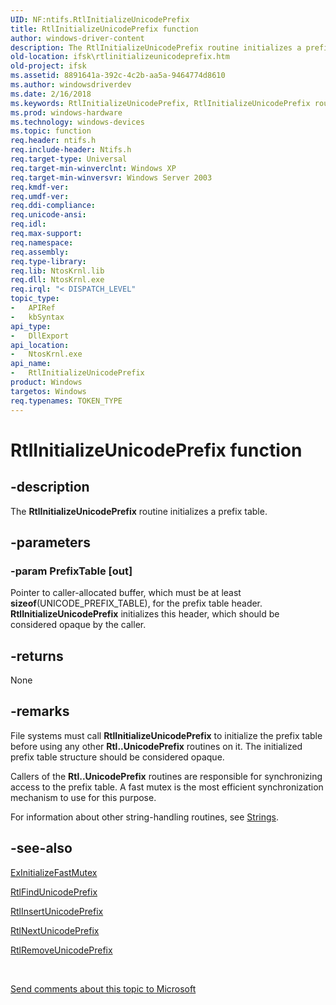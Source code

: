 ```yaml
---
UID: NF:ntifs.RtlInitializeUnicodePrefix
title: RtlInitializeUnicodePrefix function
author: windows-driver-content
description: The RtlInitializeUnicodePrefix routine initializes a prefix table.
old-location: ifsk\rtlinitializeunicodeprefix.htm
old-project: ifsk
ms.assetid: 8891641a-392c-4c2b-aa5a-9464774d8610
ms.author: windowsdriverdev
ms.date: 2/16/2018
ms.keywords: RtlInitializeUnicodePrefix, RtlInitializeUnicodePrefix routine [Installable File System Drivers], ifsk.rtlinitializeunicodeprefix, ntifs/RtlInitializeUnicodePrefix, rtlref_cc6170fe-7f41-45ac-909c-75e341ad8d9c.xml
ms.prod: windows-hardware
ms.technology: windows-devices
ms.topic: function
req.header: ntifs.h
req.include-header: Ntifs.h
req.target-type: Universal
req.target-min-winverclnt: Windows XP
req.target-min-winversvr: Windows Server 2003
req.kmdf-ver: 
req.umdf-ver: 
req.ddi-compliance: 
req.unicode-ansi: 
req.idl: 
req.max-support: 
req.namespace: 
req.assembly: 
req.type-library: 
req.lib: NtosKrnl.lib
req.dll: NtosKrnl.exe
req.irql: "< DISPATCH_LEVEL"
topic_type:
-	APIRef
-	kbSyntax
api_type:
-	DllExport
api_location:
-	NtosKrnl.exe
api_name:
-	RtlInitializeUnicodePrefix
product: Windows
targetos: Windows
req.typenames: TOKEN_TYPE
---
```


# RtlInitializeUnicodePrefix function


## -description


The <b>RtlInitializeUnicodePrefix</b> routine initializes a prefix table.


## -parameters




### -param PrefixTable [out]

Pointer to caller-allocated buffer, which must be at least <b>sizeof</b>(UNICODE_PREFIX_TABLE), for the prefix table header. <b>RtlInitializeUnicodePrefix</b> initializes this header, which should be considered opaque by the caller. 


## -returns



None




## -remarks



File systems must call <b>RtlInitializeUnicodePrefix</b> to initialize the prefix table before using any other <b>Rtl..UnicodePrefix</b> routines on it. The initialized prefix table structure should be considered opaque.

Callers of the <b>Rtl..UnicodePrefix</b> routines are responsible for synchronizing access to the prefix table. A fast mutex is the most efficient synchronization mechanism to use for this purpose. 

For information about other string-handling routines, see <a href="https://msdn.microsoft.com/library/windows/hardware/ff563884">Strings</a>. 




## -see-also




<a href="https://msdn.microsoft.com/library/windows/hardware/ff545293">ExInitializeFastMutex</a>



<a href="https://msdn.microsoft.com/library/windows/hardware/ff552272">RtlFindUnicodePrefix</a>



<a href="https://msdn.microsoft.com/library/windows/hardware/ff553038">RtlInsertUnicodePrefix</a>



<a href="https://msdn.microsoft.com/library/windows/hardware/ff553123">RtlNextUnicodePrefix</a>



<a href="https://msdn.microsoft.com/library/windows/hardware/ff553193">RtlRemoveUnicodePrefix</a>
 

 

<a href="mailto:wsddocfb@microsoft.com?subject=Documentation%20feedback [ifsk\ifsk]:%20RtlInitializeUnicodePrefix routine%20 RELEASE:%20(2/16/2018)&amp;body=%0A%0APRIVACY STATEMENT%0A%0AWe use your feedback to improve the documentation. We don't use your email address for any other purpose, and we'll remove your email address from our system after the issue that you're reporting is fixed. While we're working to fix this issue, we might send you an email message to ask for more info. Later, we might also send you an email message to let you know that we've addressed your feedback.%0A%0AFor more info about Microsoft's privacy policy, see http://privacy.microsoft.com/en-us/default.aspx." title="Send comments about this topic to Microsoft">Send comments about this topic to Microsoft</a>


